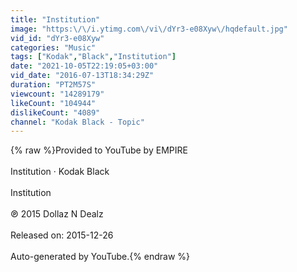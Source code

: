 ```yaml
---
title: "Institution"
image: "https:\/\/i.ytimg.com\/vi\/dYr3-e08Xyw\/hqdefault.jpg"
vid_id: "dYr3-e08Xyw"
categories: "Music"
tags: ["Kodak","Black","Institution"]
date: "2021-10-05T22:19:05+03:00"
vid_date: "2016-07-13T18:34:29Z"
duration: "PT2M57S"
viewcount: "14289179"
likeCount: "104944"
dislikeCount: "4089"
channel: "Kodak Black - Topic"
---
```

{% raw %}Provided to YouTube by EMPIRE<br /><br />Institution · Kodak Black<br /><br />Institution<br /><br />℗ 2015 Dollaz N Dealz<br /><br />Released on: 2015-12-26<br /><br />Auto-generated by YouTube.{% endraw %}
